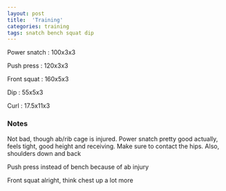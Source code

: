 ```yaml
---
layout: post
title:  'Training'
categories: training
tags: snatch bench squat dip
---
```


Power snatch :   100x3x3

Push press   :   120x3x3

Front squat   :   160x5x3

Dip  :   55x5x3

Curl :   17.5x11x3

### Notes

Not bad, though ab/rib cage is injured. Power snatch pretty good actually, feels tight, good height and receiving. Make sure to contact the hips. Also, shoulders down and back

Push press instead of bench because of ab injury

Front squat alright, think chest up a lot more
